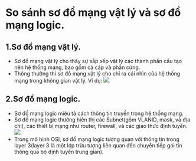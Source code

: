 # So sánh sơ đồ mạng vật lý và sơ đồ mạng logic.
## 1.Sơ đồ mạng vật lý.
- Sơ đồ mạng vật lý cho thấy sự sắp xếp vật lý các thành phần cấu tạo nên hệ thống mạng, bao gồm cả cáp và phần cứng.
- Thông thường thì sơ đồ mạng vật lý cho chỉ ra cái nhìn của hệ thống mạng trong không gian vật lý. Ví dụ:
![](http://i.imgur.com/qgXuWaN.png)
## 2.Sơ đồ mạng logic.
- Sơ đồ mạng logic miêu tả cách thông tin truyền trong hệ thống mạng.
- Sơ đồ mạng logic thường hiển thị các Subnet(gồm VLANID, mask, và địa chỉ), các thiết bị mạng như router, firewall, và các giao thức định tuyến.
![](http://i.imgur.com/vOvg9Wf.png)
- Trong mô hình OSI, sơ đồ mạng logic tương quan với thông tin trong layer 3(layer 3 là một lớp trừu tượng liên quan đến chuyển tiếp gói tin thông qua bộ định tuyến trung gian).
